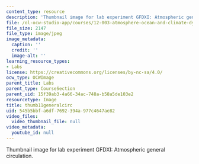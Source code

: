 ```yaml
---
content_type: resource
description: 'Thumbnail image for lab experiment GFDXI: Atmospheric general circulation.'
file: /ol-ocw-studio-app/courses/12-003-atmosphere-ocean-and-climate-dynamics-fall-2008/545b5bbfa6df7692394a977c4647ae82_thumb11generalcirc.JPG
file_size: 2147
file_type: image/jpeg
image_metadata:
  caption: ''
  credit: ''
  image-alt: ''
learning_resource_types:
- Labs
license: https://creativecommons.org/licenses/by-nc-sa/4.0/
ocw_type: OCWImage
parent_title: Labs
parent_type: CourseSection
parent_uid: 15f39ab3-4a66-34ac-748a-b58a5de103e2
resourcetype: Image
title: thumb11generalcirc
uid: 545b5bbf-a6df-7692-394a-977c4647ae82
video_files:
  video_thumbnail_file: null
video_metadata:
  youtube_id: null
---
```

Thumbnail image for lab experiment GFDXI: Atmospheric general circulation.